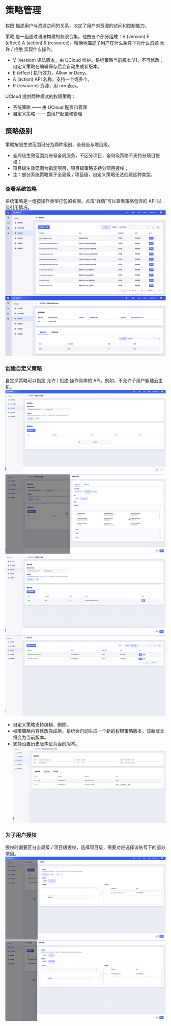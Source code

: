 # 策略管理

权限 描述用户与资源之间的关系，决定了用户对资源的访问和控制能力。

策略 是一组通过语法构建的权限合集。他由五个部分组成：V (version) E (effect) A (action) R (resource)。精确地描述了用户在什么条件下对什么资源
允许 / 拒绝 实现什么操作。

- V (version) 语法版本，由 UCloud 维护。系统策略当前版本 V1，不可修改；自定义策略在编辑保存后会自动生成新版本。
- E (effect) 执行效力，Allow or Deny。
- A (action) API 名称，支持一个或多个。
- R (resource) 资源，用 urn 表示。

UCloud 提供两种模式的权限策略：

- 系统策略 —— 由 UCloud 配置和管理
- 自定义策略 —— 由用户配置和管理

## 策略级别

策略按照生效范围可分为两种级别，全局级与项目级。

- 全局级生效范围为账号全局服务，不区分项目，全局级策略不支持分项目授权；
- 项目级生效范围为指定项目，项目级策略支持分项目授权；
- 注：部分系统策略属于全局级 / 项目级，自定义策略无法创建这种类型。

### 查看系统策略

系统策略是一组按操作类型打包的权限。点击“详情”可以查看策略包含的 API 以及引用情况。
![策略列表](/images/policy/policy_list.png)
![系统策略详情](/images/policy/policy_detail.png)

### 创建自定义策略

自定义策略可以指定 允许 / 拒绝 操作具体的 API。例如，不允许子用户新建云主机。
![创建自定义策略](/images/policy/create_policy_deny_create_uhostinstance.png)
![创建自定义策略](/images/policy/create_policy_deny_create_uhostinstance_1.png)
![创建自定义策略](/images/policy/create_policy_deny_create_uhostinstance_2.png)
![创建自定义策略](/images/policy/create_policy_deny_create_uhostinstance_3.png)

- 自定义策略支持编辑、删除。
- 权限策略内容修改完成后，系统会自动生成一个新的权限策略版本，该新版本将变为当前版本。
- 支持设置历史版本设为当前版本。
  ![自定义策略](/images/policy/create_policy_deny_create_uhostinstance_4.png)

### 为子用户授权

授权时需要区分全局级 / 项目级授权，选择项目级，需要对应选择该账号下的部分项目。
![用户授权](/images/policy/attach_policy_to_user_1.png)
![用户授权](/images/policy/attach_policy_to_user_2.png)
